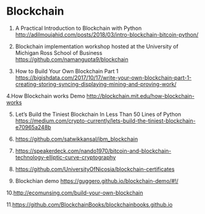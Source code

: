 # Blockchain
1. A Practical Introduction to Blockchain with Python
 http://adilmoujahid.com/posts/2018/03/intro-blockchain-bitcoin-python/
 
2. Blockchain implementation workshop hosted at the University of Michigan Ross School of Business
https://github.com/namangupta9/blockchain

3. How to Build Your Own Blockchain Part 1  https://bigishdata.com/2017/10/17/write-your-own-blockchain-part-1-creating-storing-syncing-displaying-mining-and-proving-work/

4.How Blockchain works Demo  http://blockchain.mit.edu/how-blockchain-works

5. Let’s Build the Tiniest Blockchain In Less Than 50 Lines of Python https://medium.com/crypto-currently/lets-build-the-tiniest-blockchain-e70965a248b

6. https://github.com/satwikkansal/ibm_blockchain

7. https://speakerdeck.com/nando1970/bitcoin-and-blockchain-technology-elliptic-curve-cryptography

8. https://github.com/UniversityOfNicosia/blockchain-certificates

9. Blockchian demo https://guggero.github.io/blockchain-demo/#!/

10.http://ecomunsing.com/build-your-own-blockchain

11.https://github.com/BlockchainBooks/blockchainbooks.github.io
